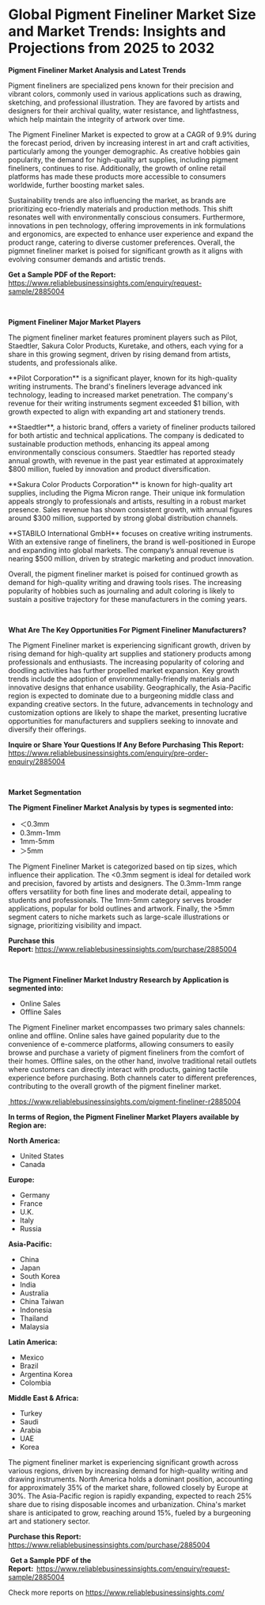 <p><h1>Global Pigment Fineliner Market Size and Market Trends: Insights and Projections from 2025 to 2032</h1></p><p><strong>Pigment Fineliner Market Analysis and Latest Trends</strong></p>
<p><p>Pigment fineliners are specialized pens known for their precision and vibrant colors, commonly used in various applications such as drawing, sketching, and professional illustration. They are favored by artists and designers for their archival quality, water resistance, and lightfastness, which help maintain the integrity of artwork over time.</p><p>The Pigment Fineliner Market is expected to grow at a CAGR of 9.9% during the forecast period, driven by increasing interest in art and craft activities, particularly among the younger demographic. As creative hobbies gain popularity, the demand for high-quality art supplies, including pigment fineliners, continues to rise. Additionally, the growth of online retail platforms has made these products more accessible to consumers worldwide, further boosting market sales.</p><p>Sustainability trends are also influencing the market, as brands are prioritizing eco-friendly materials and production methods. This shift resonates well with environmentally conscious consumers. Furthermore, innovations in pen technology, offering improvements in ink formulations and ergonomics, are expected to enhance user experience and expand the product range, catering to diverse customer preferences. Overall, the pigmnet fineliner market is poised for significant growth as it aligns with evolving consumer demands and artistic trends.</p></p>
<p><strong>Get a Sample PDF of the Report:&nbsp;</strong> <a href="https://www.reliablebusinessinsights.com/enquiry/request-sample/2885004?utm_campaign=3278&utm_medium=2&utm_source=Github&utm_content=ia&utm_term=13032025&utm_id=pigment-fineliner">https://www.reliablebusinessinsights.com/enquiry/request-sample/2885004</a></p>
<p>&nbsp;</p>
<p><strong>Pigment Fineliner Major Market Players</strong></p>
<p><p>The pigment fineliner market features prominent players such as Pilot, Staedtler, Sakura Color Products, Kuretake, and others, each vying for a share in this growing segment, driven by rising demand from artists, students, and professionals alike.</p><p>**Pilot Corporation** is a significant player, known for its high-quality writing instruments. The brand's fineliners leverage advanced ink technology, leading to increased market penetration. The company's revenue for their writing instruments segment exceeded $1 billion, with growth expected to align with expanding art and stationery trends.</p><p>**Staedtler**, a historic brand, offers a variety of fineliner products tailored for both artistic and technical applications. The company is dedicated to sustainable production methods, enhancing its appeal among environmentally conscious consumers. Staedtler has reported steady annual growth, with revenue in the past year estimated at approximately $800 million, fueled by innovation and product diversification.</p><p>**Sakura Color Products Corporation** is known for high-quality art supplies, including the Pigma Micron range. Their unique ink formulation appeals strongly to professionals and artists, resulting in a robust market presence. Sales revenue has shown consistent growth, with annual figures around $300 million, supported by strong global distribution channels.</p><p>**STABILO International GmbH** focuses on creative writing instruments. With an extensive range of fineliners, the brand is well-positioned in Europe and expanding into global markets. The company’s annual revenue is nearing $500 million, driven by strategic marketing and product innovation.</p><p>Overall, the pigment fineliner market is poised for continued growth as demand for high-quality writing and drawing tools rises. The increasing popularity of hobbies such as journaling and adult coloring is likely to sustain a positive trajectory for these manufacturers in the coming years.</p></p>
<p>&nbsp;</p>
<p><strong>What Are The Key Opportunities For Pigment Fineliner Manufacturers?</strong></p>
<p><p>The Pigment Fineliner market is experiencing significant growth, driven by rising demand for high-quality art supplies and stationery products among professionals and enthusiasts. The increasing popularity of coloring and doodling activities has further propelled market expansion. Key growth trends include the adoption of environmentally-friendly materials and innovative designs that enhance usability. Geographically, the Asia-Pacific region is expected to dominate due to a burgeoning middle class and expanding creative sectors. In the future, advancements in technology and customization options are likely to shape the market, presenting lucrative opportunities for manufacturers and suppliers seeking to innovate and diversify their offerings.</p></p>
<p><strong>Inquire or Share Your Questions If Any Before Purchasing This Report:</strong> <a href="https://www.reliablebusinessinsights.com/enquiry/pre-order-enquiry/2885004?utm_campaign=3278&utm_medium=2&utm_source=Github&utm_content=ia&utm_term=13032025&utm_id=pigment-fineliner">https://www.reliablebusinessinsights.com/enquiry/pre-order-enquiry/2885004</a></p>
<p>&nbsp;</p>
<p><strong>Market Segmentation</strong></p>
<p><strong>The Pigment Fineliner Market Analysis by types is segmented into:</strong></p>
<p><ul><li>＜0.3mm</li><li>0.3mm-1mm</li><li>1mm-5mm</li><li>＞5mm</li></ul></p>
<p><p>The Pigment Fineliner Market is categorized based on tip sizes, which influence their application. The <0.3mm segment is ideal for detailed work and precision, favored by artists and designers. The 0.3mm-1mm range offers versatility for both fine lines and moderate detail, appealing to students and professionals. The 1mm-5mm category serves broader applications, popular for bold outlines and artwork. Finally, the >5mm segment caters to niche markets such as large-scale illustrations or signage, prioritizing visibility and impact.</p></p>
<p><strong>Purchase this Report:&nbsp;</strong><a href="https://www.reliablebusinessinsights.com/purchase/2885004?utm_campaign=3278&utm_medium=2&utm_source=Github&utm_content=ia&utm_term=13032025&utm_id=pigment-fineliner">https://www.reliablebusinessinsights.com/purchase/2885004</a></p>
<p>&nbsp;</p>
<p><strong>The Pigment Fineliner Market Industry Research by Application is segmented into:</strong></p>
<p><ul><li>Online Sales</li><li>Offline Sales</li></ul></p>
<p><p>The Pigment Fineliner market encompasses two primary sales channels: online and offline. Online sales have gained popularity due to the convenience of e-commerce platforms, allowing consumers to easily browse and purchase a variety of pigment fineliners from the comfort of their homes. Offline sales, on the other hand, involve traditional retail outlets where customers can directly interact with products, gaining tactile experience before purchasing. Both channels cater to different preferences, contributing to the overall growth of the pigment fineliner market.</p></p>
<p><a href="https://www.reliablebusinessinsights.com/pigment-fineliner-r2885004?utm_campaign=3278&utm_medium=2&utm_source=Github&utm_content=ia&utm_term=13032025&utm_id=pigment-fineliner">&nbsp;https://www.reliablebusinessinsights.com/pigment-fineliner-r2885004</a></p>
<p><strong>In terms of Region, the Pigment Fineliner Market Players available by Region are:</strong></p>
<p>
    <p> <strong> North America: </strong>
        <ul>
            <li>United States</li>
            <li>Canada</li>
        </ul>
        </p> 
    <p> <strong> Europe: </strong>
        <ul>
            <li>Germany</li>
            <li>France</li>
            <li>U.K.</li>
            <li>Italy</li>
            <li>Russia</li>
        </ul>
        </p> 
    <p> <strong> Asia-Pacific: </strong>
        <ul>
            <li>China</li>
            <li>Japan</li>
            <li>South Korea</li>
            <li>India</li>
            <li>Australia</li>
            <li>China Taiwan</li>
            <li>Indonesia</li>
            <li>Thailand</li>
            <li>Malaysia</li>
        </ul>
        </p> 
    <p> <strong> Latin America: </strong>
        <ul>
            <li>Mexico</li>
            <li>Brazil</li>
            <li>Argentina Korea</li>
            <li>Colombia</li>
        </ul>
        </p> 
    <p> <strong> Middle East & Africa: </strong>
        <ul>
            <li>Turkey</li>
            <li>Saudi</li>
            <li>Arabia</li>
            <li>UAE</li>
            <li>Korea</li>
        </ul>
    </p>
    </p>
<p><p>The pigment fineliner market is experiencing significant growth across various regions, driven by increasing demand for high-quality writing and drawing instruments. North America holds a dominant position, accounting for approximately 35% of the market share, followed closely by Europe at 30%. The Asia-Pacific region is rapidly expanding, expected to reach 25% share due to rising disposable incomes and urbanization. China's market share is anticipated to grow, reaching around 15%, fueled by a burgeoning art and stationery sector.</p></p>
<p><strong>Purchase this Report: </strong><a href="https://www.reliablebusinessinsights.com/purchase/2885004?utm_campaign=3278&utm_medium=2&utm_source=Github&utm_content=ia&utm_term=13032025&utm_id=pigment-fineliner">https://www.reliablebusinessinsights.com/purchase/2885004</a></p>
<p>&nbsp;<strong>Get a Sample PDF of the Report:&nbsp;&nbsp;</strong><a href="https://www.reliablebusinessinsights.com/enquiry/request-sample/2885004?utm_campaign=3278&utm_medium=2&utm_source=Github&utm_content=ia&utm_term=13032025&utm_id=pigment-fineliner">https://www.reliablebusinessinsights.com/enquiry/request-sample/2885004</a></p>
<p><strong></strong></p>
<p>Check more reports on <a href="https://www.reliablebusinessinsights.com/?utm_campaign=3278&utm_medium=2&utm_source=Github&utm_content=ia&utm_term=13032025&utm_id=pigment-fineliner">https://www.reliablebusinessinsights.com/</a></p>